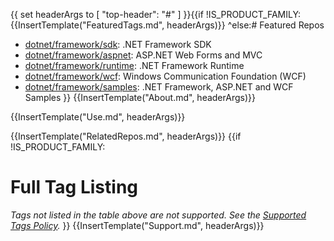 {{
  set headerArgs to [ "top-header": "#" ]
}}{{if !IS_PRODUCT_FAMILY:{{InsertTemplate("FeaturedTags.md", headerArgs)}}
^else:# Featured Repos

* [dotnet/framework/sdk](https://hub.docker.com/_/microsoft-dotnet-framework-sdk/): .NET Framework SDK
* [dotnet/framework/aspnet](https://hub.docker.com/_/microsoft-dotnet-framework-aspnet/): ASP.NET Web Forms and MVC
* [dotnet/framework/runtime](https://hub.docker.com/_/microsoft-dotnet-framework-runtime/): .NET Framework Runtime
* [dotnet/framework/wcf](https://hub.docker.com/_/microsoft-dotnet-framework-wcf/): Windows Communication Foundation (WCF)
* [dotnet/framework/samples](https://hub.docker.com/_/microsoft-dotnet-framework-samples/): .NET Framework, ASP.NET and WCF Samples
}}
{{InsertTemplate("About.md", headerArgs)}}

{{InsertTemplate("Use.md", headerArgs)}}

{{InsertTemplate("RelatedRepos.md", headerArgs)}}
{{if !IS_PRODUCT_FAMILY:
# Full Tag Listing
*Tags not listed in the table above are not supported. See the [Supported Tags Policy](https://github.com/microsoft/dotnet-framework-docker/blob/main/documentation/supported-tags.md).*
}}
{{InsertTemplate("Support.md", headerArgs)}}
